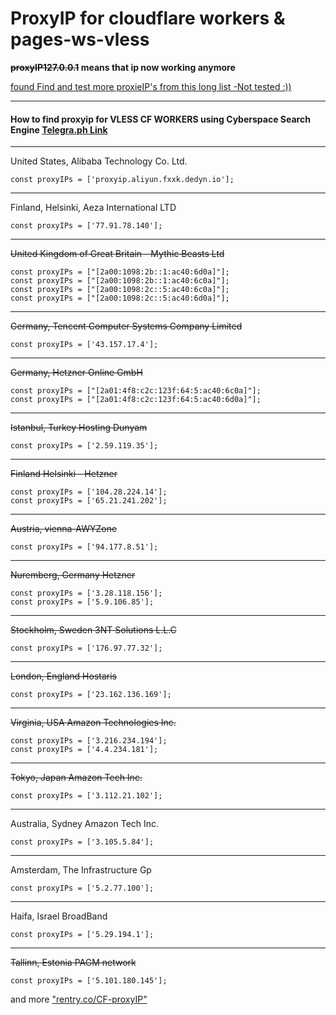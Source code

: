 #  ProxyIP for cloudflare workers & pages-ws-vless

**~~proxyIP127.0.0.1~~ means that ip now working anymore**

[found Find and test more proxieIP's from this long list -Not tested :))](https://rentry.co/CF-proxyIP)

----
#### How to find proxyip for VLESS CF WORKERS using Cyberspace Search Engine [Telegra.ph Link](https://telegra.ph/How-to-find-proxy-ip-for-VLESS-CF-WORKER-01-06)

- - - -

United States, Alibaba Technology Co. Ltd.

    const proxyIPs = ['proxyip.aliyun.fxxk.dedyn.io'];

- - - -

Finland, Helsinki, Aeza International LTD

    const proxyIPs = ['77.91.78.140'];

- - - -

~~United Kingdom of Great Britain - Mythic Beasts Ltd~~

    const proxyIPs = ["[2a00:1098:2b::1:ac40:6d0a]"];
    const proxyIPs = ["[2a00:1098:2b::1:ac40:6c0a]"];
    const proxyIPs = ["[2a00:1098:2c::5:ac40:6c0a]"];
    const proxyIPs = ["[2a00:1098:2c::5:ac40:6d0a]"];

- - - -

~~Germany, Tencent Computer Systems Company Limited~~

    const proxyIPs = ['43.157.17.4'];

- - - -

~~Germany, Hetzner Online GmbH~~

    const proxyIPs = ["[2a01:4f8:c2c:123f:64:5:ac40:6c0a]"];
    const proxyIPs = ["[2a01:4f8:c2c:123f:64:5:ac40:6d0a]"];

- - - -

~~Istanbul, Turkey Hosting Dunyam~~

    const proxyIPs = ['2.59.119.35'];

- - - -

~~Finland Helsinki - Hetzner~~

    const proxyIPs = ['104.28.224.14'];
    const proxyIPs = ['65.21.241.202'];

- - - -

~~Austria, vienna-AWYZone~~

    const proxyIPs = ['94.177.8.51'];

- - - -

~~Nuremberg, Germany Hetzner~~

    const proxyIPs = ['3.28.118.156'];
    const proxyIPs = ['5.9.106.85'];

- - - -


~~Stockholm, Sweden 3NT Solutions  L.L.C~~

    const proxyIPs = ['176.97.77.32'];

- - - -


~~London, England Hostaris~~

    const proxyIPs = ['23.162.136.169'];

- - - -

~~Virginia, USA Amazon Technologies Inc.~~

    const proxyIPs = ['3.216.234.194'];
    const proxyIPs = ['4.4.234.181'];

----


~~Tokyo, Japan Amazon Tech Inc.~~

    const proxyIPs = ['3.112.21.102'];

----

Australia, Sydney Amazon Tech Inc.

    const proxyIPs = ['3.105.5.84'];

----

Amsterdam, The Infrastructure Gp

    const proxyIPs = ['5.2.77.100'];

----

Haifa, Israel BroadBand

    const proxyIPs = ['5.29.194.1'];

----


~~Tallinn, Estonia PAGM network~~

    const proxyIPs = ['5.101.180.145'];



and more ["rentry.co/CF-proxyIP"](https://rentry.co/CF-proxyIP)
